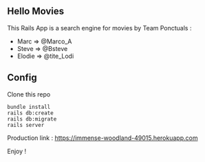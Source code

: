 ## Hello Movies

This Rails App is a search engine for movies by Team Ponctuals :
  - Marc => @Marco_A
  - Steve => @Bsteve
  - Elodie => @tite_Lodi

## Config
Clone this repo
```
bundle install
rails db:create
rails db:migrate
rails server
```
Production link : https://immense-woodland-49015.herokuapp.com

Enjoy !
